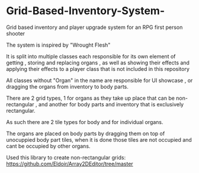 # Grid-Based-Inventory-System-
Grid based inventory and player upgrade system for an RPG first person shooter 


The system is inspired by "Wrought Flesh"

It is split into multiple classes each responsible for its own element of getting , storing and replacing organs , as well as showing their effects and applying their effects to a player class that is not included in this repository

All classes without "Organ" in the name are responsible for UI showcase , or dragging the organs from inventory to body parts.

There are 2 grid types, 1 for organs as they take up place that can be non-rectangular , and another for body parts and inventory that is exclusively rectangular.

As such there are 2 tile types for body and for individual organs.

The organs are placed on body parts by dragging them on top of unocuppied body part tiles, when it is done those tiles are not occupied and cant be occupied by other organs.


Used this library to create non-rectangular grids: https://github.com/Eldoir/Array2DEditor/tree/master
